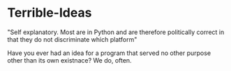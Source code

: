 # Terrible-Ideas

"Self explanatory. Most are in Python and are therefore politically correct in that they do not discriminate which platform"

Have you ever had an idea for a program that served no other purpose other than its own existnace? We do, often.
